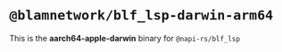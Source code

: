 # `@blamnetwork/blf_lsp-darwin-arm64`

This is the **aarch64-apple-darwin** binary for `@napi-rs/blf_lsp`
